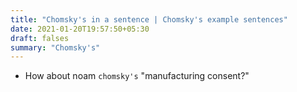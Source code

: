 ```yaml
---
title: "Chomsky's in a sentence | Chomsky's example sentences"
date: 2021-01-20T19:57:50+05:30
draft: falses
summary: "Chomsky's"
---
```

- How about noam `chomsky's` "manufacturing consent?"
                 
